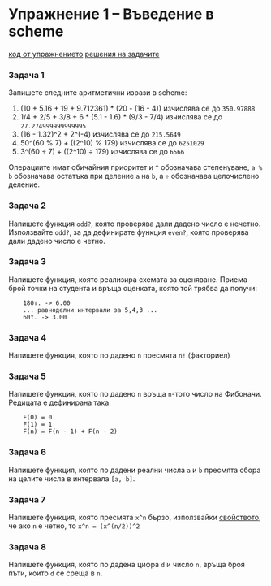 # Упражнение 1 – Въведение в scheme

[код от упражнението](class.rkt)
[решения на задачите](solutions.rkt)

### Задача 1
Запишете следните аритметични изрази в scheme:
1. (10 + 5.16 + 19 + 9.712361) * (20 - (16 - 4))    изчислява се до `350.97888`
2. 1/4 + 2/5 + 3/8 + 6 * (5.1 - 1.6) * (9/3 - 7/4)    изчислява се до `27.274999999999995`
3. (16 - 1.32)^2 + 2^(-4)    изчислява се до `215.5649`
4. 50^(60 % 7) + ((2^10) % 179)    изчислява се до `6251029`
5. 3^(60 ÷ 7) + ((2^10) ÷ 179)    изчислява се до `6566`

Операциите имат обичайния приоритет и `^` обозначава степенуване, `a % b` обозначава остатъка при деление `a` на `b`, a `÷` обозначава целочислено деление.

### Задача 2
Напишете функция `odd?`, която проверява дали дадено число е нечетно. Използвайте `odd?`, за да дефинирате функция `even?`, която проверява дали дадено число е четно.

### Задача 3
Напишете функция, която реализира схемата за оценяване. Приема брой точки на студента и връща оценката, която той трябва да получи:
```
    180т. -> 6.00
    ... равноделни интервали за 5,4,3 ...
    60т. -> 3.00
```

### Задача 4
Напишете функция, която по дадено `n` пресмята `n!` (факториел)

### Задача 5
Напишете функция, която по дадено `n` връща `n`-тото число на Фибоначи. Редицата е дефинирана така:
```
    F(0) = 0
    F(1) = 1
    F(n) = F(n - 1) + F(n - 2)
```

### Задача 6
Напишете функция, която по дадени реални числа `a` и `b` пресмята сбора на целите числа в интервала `[a, b]`.

### Задача 7
Напишете функция, която пресмята `x^n` бързо, използвайки [свойството](https://en.wikipedia.org/wiki/Exponentiation_by_squaring), че ако `n` е четно, то `x^n = (x^(n/2))^2`

### Задача 8
Напишете функция, която по дадена цифра `d` и число `n`, връща броя пъти, които `d` се среща в `n`.
